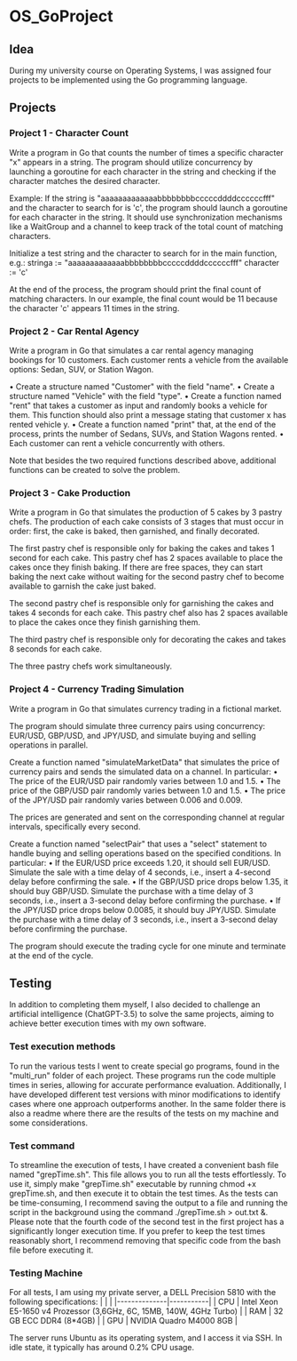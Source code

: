 # OS_GoProject
## Idea
During my university course on Operating Systems, I was assigned four projects to be implemented using the Go programming language.

## Projects

### Project 1 - Character Count
Write a program in Go that counts the number of times a specific character "x" appears in a string. The program should utilize concurrency by launching a goroutine for each character in the string and checking if the character matches the desired character.

Example: If the string is "aaaaaaaaaaaaabbbbbbbbcccccddddccccccfff" and the character to search for is 'c', the program should launch a goroutine for each character in the string. It should use synchronization mechanisms like a WaitGroup and a channel to keep track of the total count of matching characters.

Initialize a test string and the character to search for in the main function, e.g.:
stringa := "aaaaaaaaaaaaabbbbbbbbcccccddddccccccfff"
character := 'c'

At the end of the process, the program should print the final count of matching characters. In our example, the final count would be 11 because the character 'c' appears 11 times in the string.

### Project 2 - Car Rental Agency

Write a program in Go that simulates a car rental agency managing bookings for 10 customers. Each customer rents a vehicle from the available options: Sedan, SUV, or Station Wagon.

• Create a structure named "Customer" with the field "name".
• Create a structure named "Vehicle" with the field "type".
• Create a function named "rent" that takes a customer as input and randomly books a vehicle for them. This function should also print a message stating that customer x has rented vehicle y.
• Create a function named "print" that, at the end of the process, prints the number of Sedans, SUVs, and Station Wagons rented.
• Each customer can rent a vehicle concurrently with others.

Note that besides the two required functions described above, additional functions can be created to solve the problem.

### Project 3 - Cake Production

Write a program in Go that simulates the production of 5 cakes by 3 pastry chefs. The production of each cake consists of 3 stages that must occur in order: first, the cake is baked, then garnished, and finally decorated.

The first pastry chef is responsible only for baking the cakes and takes 1 second for each cake. This pastry chef has 2 spaces available to place the cakes once they finish baking. If there are free spaces, they can start baking the next cake without waiting for the second pastry chef to become available to garnish the cake just baked.

The second pastry chef is responsible only for garnishing the cakes and takes 4 seconds for each cake. This pastry chef also has 2 spaces available to place the cakes once they finish garnishing them.

The third pastry chef is responsible only for decorating the cakes and takes 8 seconds for each cake.

The three pastry chefs work simultaneously.

### Project 4 - Currency Trading Simulation

Write a program in Go that simulates currency trading in a fictional market.

The program should simulate three currency pairs using concurrency: EUR/USD, GBP/USD, and JPY/USD, and simulate buying and selling operations in parallel.

Create a function named "simulateMarketData" that simulates the price of currency pairs and sends the simulated data on a channel. In particular:
• The price of the EUR/USD pair randomly varies between 1.0 and 1.5.
• The price of the GBP/USD pair randomly varies between 1.0 and 1.5.
• The price of the JPY/USD pair randomly varies between 0.006 and 0.009.

The prices are generated and sent on the corresponding channel at regular intervals, specifically every second.

Create a function named "selectPair" that uses a "select" statement to handle buying and selling operations based on the specified conditions. In particular:
• If the EUR/USD price exceeds 1.20, it should sell EUR/USD. Simulate the sale with a time delay of 4 seconds, i.e., insert a 4-second delay before confirming the sale.
• If the GBP/USD price drops below 1.35, it should buy GBP/USD. Simulate the purchase with a time delay of 3 seconds, i.e., insert a 3-second delay before confirming the purchase.
• If the JPY/USD price drops below 0.0085, it should buy JPY/USD. Simulate the purchase with a time delay of 3 seconds, i.e., insert a 3-second delay before confirming the purchase.

The program should execute the trading cycle for one minute and terminate at the end of the cycle.

## Testing
In addition to completing them myself, I also decided to challenge an artificial intelligence (ChatGPT-3.5) to solve the same projects, aiming to achieve better execution times with my own software.

### Test execution methods
To run the various tests I went to create special go programs, found in the "multi_run" folder of each project.
These programs run the code multiple times in series, allowing for accurate performance evaluation. Additionally, I have developed different test versions with minor modifications to identify cases where one approach outperforms another. 
In the same folder there is also a readme where there are the results of the tests on my machine and some considerations.

### Test command
To streamline the execution of tests, I have created a convenient bash file named "grepTime.sh". This file allows you to run all the tests effortlessly.
To use it, simply make "grepTime.sh" executable by running chmod +x grepTime.sh, and then execute it to obtain the test times. As the tests can be time-consuming, I recommend saving the output to a file and running the script in the background using the command ./grepTime.sh > out.txt &. 
Please note that the fourth code of the second test in the first project has a significantly longer execution time. If you prefer to keep the test times reasonably short, I recommend removing that specific code from the bash file before executing it.

### Testing Machine
For all tests, I am using my private server, a DELL Precision 5810 with the following specifications:
|  |  |
|--------------|-----------|
| CPU | Intel Xeon E5-1650 v4 Prozessor (3,6GHz, 6C, 15MB, 140W, 4GHz Turbo) |
| RAM | 32 GB ECC DDR4 (8*4GB) |
| GPU | NVIDIA Quadro M4000 8GB | 

The server runs Ubuntu as its operating system, and I access it via SSH. In idle state, it typically has around 0.2% CPU usage.